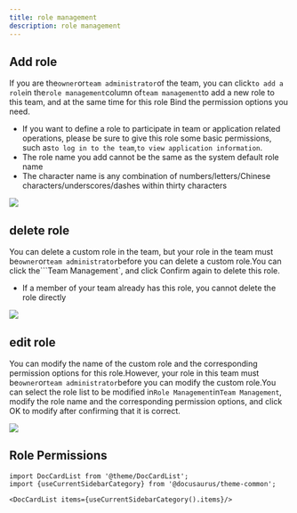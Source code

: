 ```yaml
---
title: role management
description: role management
---
```



## Add role

If you are the`owner`or`team administrator`of the team, you can click`to add a role`in the`role management`column of`team management`to add a new role to this team, and at the same time for this role Bind the permission options you need.


- If you want to define a role to participate in team or application related operations, please be sure to give this role some basic permissions, such as`to log in to the team`,`to view application information`.
- The role name you add cannot be the same as the system default role name
- The character name is any combination of numbers/letters/Chinese characters/underscores/dashes within thirty characters

![](https://static.goodrain.com/docs/5.6/use-manual/team-manage/team-manage/4.png)


## delete role

You can delete a custom role in the team, but your role in the team must be`owner`or`team administrator`before you can delete a custom role.You can click the```Team Management`, and click Confirm again to delete this role.

- If a member of your team already has this role, you cannot delete the role directly

![](https://static.goodrain.com/docs/5.6/use-manual/team-manage/team-manage/5.png)

## edit role

You can modify the name of the custom role and the corresponding permission options for this role.However, your role in this team must be`owner`or`team administrator`before you can modify the custom role.You can select the role list to be modified in`Role Management`in`Team Management`, modify the role name and the corresponding permission options, and click OK to modify after confirming that it is correct.


![](https://static.goodrain.com/docs/5.6/use-manual/team-manage/team-manage/6.png)

## Role Permissions

```mdx-code-block
import DocCardList from '@theme/DocCardList';
import {useCurrentSidebarCategory} from '@docusaurus/theme-common';

<DocCardList items={useCurrentSidebarCategory().items}/>
```